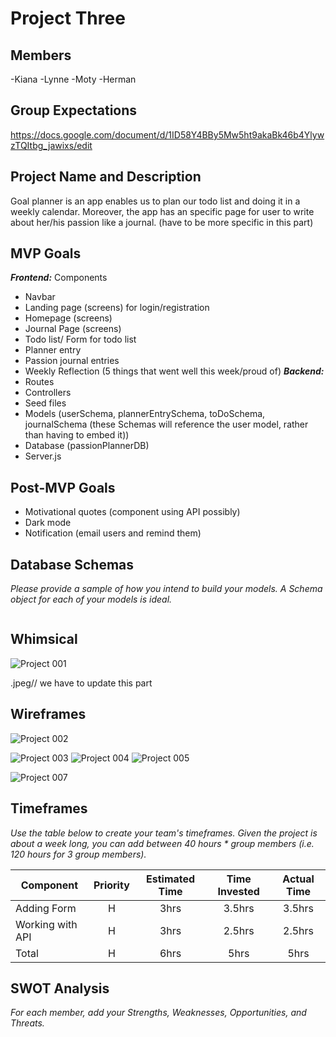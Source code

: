 # Project Three

## Members
-Kiana
-Lynne
-Moty
-Herman

## Group Expectations
https://docs.google.com/document/d/1ID58Y4BBy5Mw5ht9akaBk46b4YlywzTQItbg_jawixs/edit

## Project Name and Description
Goal planner is an app enables us to plan our todo list and doing it in a weekly calendar. Moreover, the app has an specific page for user to write about her/his passion like a journal. (have to be more specific in this part)

## MVP Goals
***Frontend:*** 
Components 
- Navbar
- Landing page (screens) for login/registration
- Homepage (screens)
- Journal Page (screens)
- Todo list/ Form for todo list
- Planner entry
- Passion journal entries
- Weekly Reflection (5 things that went well this week/proud of)
***Backend:***
- Routes
- Controllers
- Seed files
- Models (userSchema, plannerEntrySchema, toDoSchema, journalSchema (these Schemas will reference the user model, rather than having to embed it))
- Database (passionPlannerDB)
- Server.js

## Post-MVP Goals
- Motivational quotes (component using API possibly)
- Dark mode
- Notification (email users and remind them)

## Database Schemas
_Please provide a sample of how you intend to build your models. A Schema object for each of your models is ideal._

```json

```

## Whimsical

![Project 001](https://user-images.githubusercontent.com/61396761/136828659-fe34de07-901a-4165-9cea-30802fd218e2.jpeg)

.jpeg// we have to update this part


## Wireframes
![Project 002](https://user-images.githubusercontent.com/61396761/136776110-431958d1-f0af-40ad-81c2-61e7268b4672.jpeg)

![Project 003](https://user-images.githubusercontent.com/61396761/136776122-f66f9f66-0f6f-4bf8-b6c1-dda4692f9d49.jpeg)
![Project 004](https://user-images.githubusercontent.com/61396761/136776131-213dde4b-2964-4afe-b425-4f3da1975753.jpeg)
![Project 005](https://user-images.githubusercontent.com/61396761/136776152-056b33fa-aa30-4791-ab69-dd7c178d4b16.jpeg)
<!-- ![Project 006](https://user-images.githubusercontent.com/61396761/136776165-6a85143f-334c-4d91-ab5f-c423e92d6b4f.jpeg) -->
![Project 007](https://user-images.githubusercontent.com/61396761/136776173-21ff9c10-cef8-4bae-b986-54c89b929acb.jpeg)

## Timeframes
_Use the table below to create your team's timeframes. Given the project is about a week long, you can add between 40 hours * group members (i.e. 120 hours for 3 group members)._

| Component | Priority | Estimated Time | Time Invested | Actual Time |
| --- | :---: |  :---: | :---: | :---: |
| Adding Form | H | 3hrs| 3.5hrs | 3.5hrs |
| Working with API | H | 3hrs| 2.5hrs | 2.5hrs |
| Total | H | 6hrs| 5hrs | 5hrs |


## SWOT Analysis
_For each member, add your Strengths, Weaknesses, Opportunities, and Threats._


